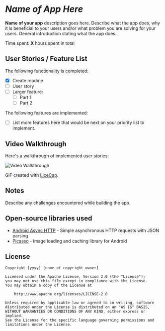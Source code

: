 # *Name of App Here*

**Name of your app** description goes here. Describe what the app does, why it is beneficial to your users and/or what problem you are solving for your users. General introduction stating what the app does.

Time spent: **X** hours spent in total

## User Stories / Feature List

The following functionality is completed:

* [x] Create readme
* [ ] User story
* [ ] Larger feature:
  * [ ] Part 1
  * [ ] Part 2

The following features are implemented:

* [ ] List more features here that would be next on your priority list to implement.

## Video Walkthrough

Here's a walkthrough of implemented user stories:

<img src='http://i.imgur.com/link/to/your/gif/file.gif' title='Video Walkthrough' width='' alt='Video Walkthrough' />

GIF created with [LiceCap](http://www.cockos.com/licecap/).

## Notes

Describe any challenges encountered while building the app.

## Open-source libraries used

- [Android Async HTTP](https://github.com/loopj/android-async-http) - Simple asynchronous HTTP requests with JSON parsing
- [Picasso](http://square.github.io/picasso/) - Image loading and caching library for Android

## License

    Copyright [yyyy] [name of copyright owner]

    Licensed under the Apache License, Version 2.0 (the "License");
    you may not use this file except in compliance with the License.
    You may obtain a copy of the License at

        http://www.apache.org/licenses/LICENSE-2.0

    Unless required by applicable law or agreed to in writing, software
    distributed under the License is distributed on an "AS IS" BASIS,
    WITHOUT WARRANTIES OR CONDITIONS OF ANY KIND, either express or implied.
    See the License for the specific language governing permissions and
    limitations under the License.
